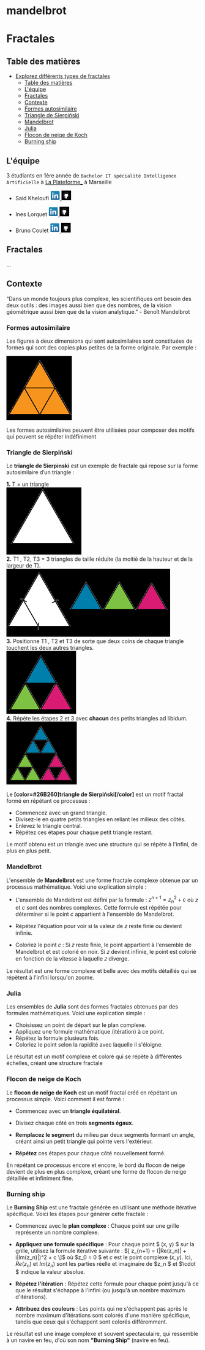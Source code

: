 # mandelbrot

# Fractales

## Table des matières

- [Explorez différents types de fractales](#explorez-différents-types-de-fractales)
  - [Table des matières](#table-des-matières)
  - [L'équipe](#léquipe)
  - [Fractales](#fractales)
  - [Contexte](#contexte)
  - [Formes autosimilaire](#formes-autosimilaire)
  - [Triangle de Sierpiński](#triangle-de-sierpiński)
  - [Mandelbrot](#mandelbrot)
  - [Julia](#julia)
  - [Flocon de neige de Koch](#flocon-de-neige-de-koch) 
  - [Burning ship](#burning-ship) 

## L'équipe

3 étudiants en 1ère année de `Bachelor IT spécialité Intelligence Artificielle` à [La Plateforme_](https://laplateforme.io/) à Marseille

- Said Kheloufi
  <a href="https://www.linkedin.com/in/said-kheloufi/">
    <img src="img/linkedin.png" width=25>
  </a>
  <a href="https://github.com/said-kheloufi">
    <img src="img/github.png" width=25>
  </a>

- Ines Lorquet
  <a href="https://www.linkedin.com/in/ines-lorquet-35b90128b/">
    <img src="img/linkedin.png" width=25>
  </a>
  <a href="https://github.com/ines-lorquet">
    <img src="img/github.png" width=25>
  </a>

- Bruno Coulet
  <a href="https://www.linkedin.com/in/bruno-coulet-35b90128b/">
    <img src="img/linkedin.png" width=25>
  </a>
  <a href="https://github.com/bruno-coulet">
    <img src="img/github.png" width=25>
  </a>

## Fractales

...

## Contexte

“Dans un monde toujours plus complexe, les scientifiques ont besoin des deux
outils : des images aussi bien que des nombres, de la vision géométrique
aussi bien que de la vision analytique.” - Benoît Mandelbrot


### Formes autosimilaire
Les figures à deux dimensions qui sont autosimilaires sont constituées de formes qui sont des copies plus petites de la forme originale. Par exemple :

![trianglessimilaires](img/triangles_similaires.png)

Les formes autosimilaires peuvent être utilisées pour composer des motifs qui peuvent se répéter indéfiniment


### Triangle de Sierpiński

Le **triangle de Sierpinski** est un exemple de fractale qui repose sur la forme autosimilaire d’un triangle :

**1.** T = un triangle  
![triangle équilatéral](img/triangle.png)  
**2.** T1 , T2, T3 = 3 triangles de taille réduite (la moitié de la hauteur et de la largeur de T).  
![3 triangles issus du premier](img/divided_triangle.png)  
**3.** Positionne T1 , T2 et T3 de sorte que deux coins de chaque triangle touchent les deux autres triangles.  
![triangle de Sierpinski](img/T1,T2,T3.png)  
**4.** Répète les étapes 2 et 3 avec **chacun** des petits triangles ad libidum.  
![triangle de Sierpinski](img/triangles_sierpinski.png)

Le **[color=#26B260]triangle de Sierpiński[/color]** est un motif fractal formé en répétant ce processus :


- Commencez avec un grand triangle.
- Divisez-le en quatre petits triangles en reliant les milieux des côtés.
- Enlevez le triangle central.
- Répétez ces étapes pour chaque petit triangle restant.

Le motif obtenu est un triangle avec une structure qui se répète à l'infini, de plus en plus petit.

### Mandelbrot

L'ensemble de **Mandelbrot** est une forme fractale complexe obtenue par un processus mathématique. Voici une explication simple :

- L'ensemble de Mandelbrot est défini par la formule : $z^{n+1} = z_n^2 + c$ où $z$ et $c$ sont des nombres complexes. Cette formule est répétée pour déterminer si le point $c$ appartient à l'ensemble de Mandelbrot.

- Répétez l'équation pour voir si la valeur de 𝑧 reste finie ou devient infinie.

- Coloriez le point 𝑐 : Si 𝑧 reste finie, le point appartient à l'ensemble de Mandelbrot et est colorié en noir. Si 𝑧 devient infinie, le point est colorié en fonction de la vitesse à laquelle 𝑧 diverge.

Le résultat est une forme complexe et belle avec des motifs détaillés qui se répètent à l'infini lorsqu'on zoome.

### Julia

Les ensembles de **Julia** sont des formes fractales obtenues par des formules mathématiques. Voici une explication simple :

- Choisissez un point de départ sur le plan complexe.
- Appliquez une formule mathématique (itération) à ce point.
- Répétez la formule plusieurs fois.
- Coloriez le point selon la rapidité avec laquelle il s'éloigne.

Le résultat est un motif complexe et coloré qui se répète à différentes échelles, créant une structure fractale

### Flocon de neige de Koch

Le **flocon de neige de Koch** est un motif fractal créé en répétant un processus simple. Voici comment il est formé :

- Commencez avec un **triangle équilatéral**.

- Divisez chaque côté en trois **segments égaux**.

- **Remplacez le segment** du milieu par deux segments formant un angle, créant ainsi un petit triangle qui pointe vers l'extérieur.

- **Répétez** ces étapes pour chaque côté nouvellement formé.

En répétant ce processus encore et encore, le bord du flocon de neige devient de plus en plus complexe, créant une forme de flocon de neige détaillée et infiniment fine.

### Burning ship

Le **Burning Ship** est une fractale générée en utilisant une méthode itérative spécifique. Voici les étapes pour générer cette fractale :

- Commencez avec le **plan complexe** : Chaque point sur une grille représente un nombre complexe.

- **Appliquez une formule spécifique** : Pour chaque point $ (x, y) $ sur la grille, utilisez la formule itérative suivante :
$[ z_{n+1} = (|Re(z_n)| + i|Im(z_n)|)^2 + c \]$ où $z_0 = 0 \$ et $c$ est le point complexe $(x, y)$. Ici, $Re(z_n)$ et $Im(z_n)$ sont les parties réelle et imaginaire de $z_n $ et $\cdot $ indique la valeur absolue.

- **Répétez l'itération** : Répétez cette formule pour chaque point jusqu'à ce que le résultat s'échappe à l'infini (ou jusqu'à un nombre maximum d'itérations).

- **Attribuez des couleurs** : Les points qui ne s'échappent pas après le nombre maximum d'itérations sont colorés d'une manière spécifique, tandis que ceux qui s'échappent sont colorés différemment.

Le résultat est une image complexe et souvent spectaculaire, qui ressemble à un navire en feu, d'où son nom **"Burning Ship"** (navire en feu).
